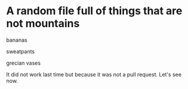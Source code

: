 # A random file full of things that are not mountains

bananas

sweatpants

grecian vases

It did not work last time but because it was not a pull request. Let's see now.
